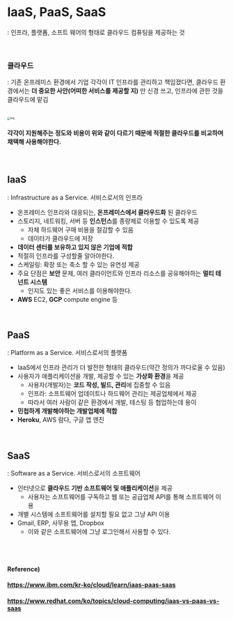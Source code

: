 # IaaS, PaaS, SaaS

: 인프라, 플랫폼, 소프트 웨어의 형태로 클라우드 컴퓨팅을 제공하는 것

<br>

### 클라우드

: 기존 온프레미스 환경에서 기업 각각이 IT 인프라를 관리하고 책임졌다면, 클라우드 환경에서는 **더 중요한 사안(어떠한 서비스를 제공할 지)** 만 신경 쓰고, 인프라에 관한 것을 클라우드에 맡김

<br>

<img src="https://www.redhat.com/cms/managed-files/iaas-paas-saas-diagram5.1-1638x1046.png" alt="img" style="zoom:40%;" /> 



#### 각각이 지원해주는 정도와 비용이 위와 같이 다르기 때문에 적절한 클라우드를 비교하며 채택해 사용해야한다.

<br>

## IaaS

: Infrastructure as a Service. 서비스로서의 인프라

* 온프레미스 인프라와 대응되는, **온프레미스에서 클라우드화** 된 클라우드
* 스토리지, 네트워킹, 서버 등 **인스턴스**를 종량제로 이용할 수 있도록 제공
  * 자체 하드웨어 구매 비용을 절감할 수 있음
  * 데이터가 클라우드에 저장
* **데이터 센터를 보유하고 있지 않은 기업에 적합**
* 적절히 인프라를 구성할줄 알아야한다.
* 스케일링: 확장 또는 축소 할 수 있는 유연성 제공
* 주요 단점은 **보안** 문제, 여러 클라이언트와 인프라 리소스를 공유해야하는 **멀티 테넌트 시스템**
  * 인지도 있는 좋은 서비스를 이용해야한다.
* **AWS** EC2, **GCP** compute engine 등

<br>

## PaaS

: Platform as a Service. 서비스로서의 플랫폼

* IaaS에서 인프라 관리가 더 발전한 형태의 클라우드(약간 정의가 까다로울 수 있음)
* 사용자가 애플리케이션을 개발, 제공할 수 있는 **가상화 환경**을 제공
  * 사용자(개발자)는 **코드 작성, 빌드, 관리**에 집중할 수 있음
  * 인프라: 소프트웨어 업데이트나 하드웨어 관리는 제공업체에서 제공
  * 따라서 여러 사람이 같은 환경에서 개발, 테스팅 등 협업하는데 용이
* **민첩하게 개발해야하는 개발업체에 적합**
* **Heroku**, AWS 람다, 구글 앱 엔진

<br>

## SaaS

: Software as a Service. 서비스로서의 소프트웨어

* 인터넷으로 **클라우드 기반 소프트웨어 및 애플리케이션**을 제공
  * 사용자는 소프트웨어를 구독하고 웹 또는 공급업체 API를 통해 소프트웨어 이용
* 개별 시스템에 소프트웨어를 설치할 필요 없고 그냥 API 이용
* Gmail, ERP, 사무용 앱, Dropbox
  * 이와 같은 소프트웨어에 그냥 로그인해서 사용할 수 있다.

<br>

<br>

#### Reference)

#### https://www.ibm.com/kr-ko/cloud/learn/iaas-paas-saas

#### https://www.redhat.com/ko/topics/cloud-computing/iaas-vs-paas-vs-saas